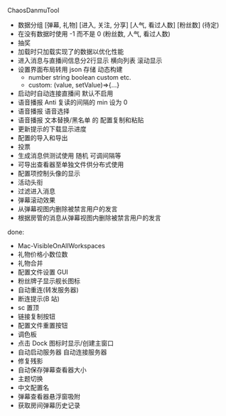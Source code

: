 ChaosDanmuTool

- 数据分组 \[弹幕, 礼物\] \[进入, 关注, 分享\] \[人气, 看过人数\] \[粉丝数\] (待定)
- 在没有数据时使用 -1 而不是 0 (粉丝数, 人气, 看过人数)
- 抽奖
- 加载时只加载实现了的数据以优化性能
- 进入消息与直播间信息分2行显示 横向列表 滚动显示
- 设置界面布局转用 json 存储 动态构建
    - number string boolean custom etc.
    - custom: (value, setValue)=>{...}
- 启动时自动连接直播间 默认不启用
- 语音播报 Anti 复读的间隔的 min 设为 0
- 语音播报 语音选择
- 语音播报 文本替换/黑名单 的 配置复制和粘贴
- 更新提示的下载显示进度
- 配置的导入和导出
- 投票
- 生成消息供测试使用 随机 可调间隔等
- 可导出查看器至单独文件供分布式使用
- 配置项控制头像的显示
- 活动头衔
- 过滤进入消息
- 弹幕滚动效果
- 从弹幕视图内删除被禁言用户的发言
- 根据房管的消息从弹幕视图内删除被禁言用户的发言

done:

- Mac-VisibleOnAllWorkspaces
- 礼物价格小数位数
- 礼物合并
- 配置文件设置 GUI
- 粉丝牌子显示舰长图标
- 自动重连(转发服务器)
- 断连提示(B 站)
- sc 置顶
- 链接复制按钮
- 配置文件重置按钮
- 调色板
- 点击 Dock 图标时显示/创建主窗口
- 自动启动服务器 自动连接服务器
- 修复残影
- 自动保存弹幕查看器大小
- 主题切换
- 中文配置名
- 弹幕查看器悬浮窗吸附
- 获取房间弹幕历史记录
